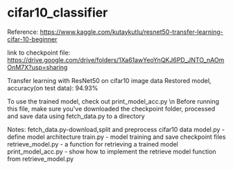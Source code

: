 # cifar10_classifier

Reference: 
https://www.kaggle.com/kutaykutlu/resnet50-transfer-learning-cifar-10-beginner

link to checkpoint file: 
https://drive.google.com/drive/folders/1Xa61awYeoYnQKJ6PD_JNTO_nAOmOnM7X?usp=sharing

Transfer learning with ResNet50 on cifar10 image data
Restored model, accuracy(on test data): 94.93%


To use the trained model, check out print_model_acc.py \n
Before running this file, make sure you've downloaded the checkpoint folder, processed and save data using fetch_data.py to a directory


Notes: 
fetch_data.py-download,split and preprocess cifar10 data 
model.py - define model architecture
train.py - model training and save checkpoint files 
retrieve_model.py - a function for retrieving a trained model
print_model_acc.py - show how to implement the retrieve model function from retrieve_model.py

